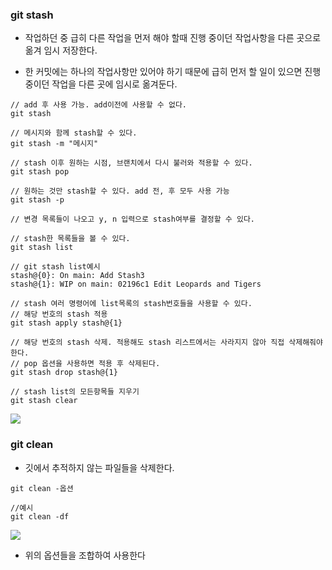 ### git stash

* 작업하던 중 급히 다른 작업을 먼저 해야 할때 진행 중이던 작업사항을 다른 곳으로 옮겨 임시 저장한다.

* 한 커밋에는 하나의 작업사항만 있어야 하기 때문에 급히 먼저 할 일이 있으면 진행 중이던 작업을 다른 곳에 임시로 옮겨둔다.

```
// add 후 사용 가능. add이전에 사용할 수 없다.
git stash

// 메시지와 함께 stash할 수 있다.
git stash -m "메시지"

// stash 이후 원하는 시점, 브랜치에서 다시 불러와 적용할 수 있다.
git stash pop

// 원하는 것만 stash할 수 있다. add 전, 후 모두 사용 가능
git stash -p

// 변경 목록들이 나오고 y, n 입력으로 stash여부를 결정할 수 있다.

// stash한 목록들을 볼 수 있다.
git stash list

// git stash list예시
stash@{0}: On main: Add Stash3
stash@{1}: WIP on main: 02196c1 Edit Leopards and Tigers

// stash 여러 명령어에 list목록의 stash번호들을 사용할 수 있다.
// 해당 번호의 stash 적용
git stash apply stash@{1}

// 해당 번호의 stash 삭제. 적용해도 stash 리스트에서는 사라지지 않아 직접 삭제해줘야 한다.
// pop 옵션을 사용하면 적용 후 삭제된다.
git stash drop stash@{1}

// stash list의 모든항목들 지우기
git stash clear
```
<img src="https://github.com/pansakr/TIL/assets/118809108/829bc13a-4f3f-40c7-8a19-09d8c425698e">

### git clean

* 깃에서 추적하지 않는 파일들을 삭제한다.

```
git clean -옵션

//예시
git clean -df
```
<img src="https://github.com/pansakr/TIL/assets/118809108/e1471365-8a0e-4ba2-8732-72e9f985ec63">

* 위의 옵션들을 조합하여 사용한다
